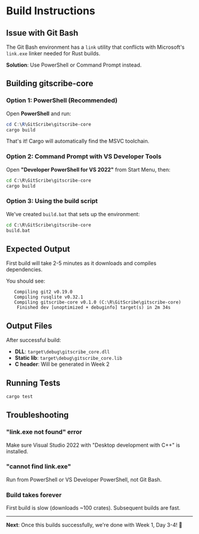 # Build Instructions

## Issue with Git Bash

The Git Bash environment has a `link` utility that conflicts with Microsoft's `link.exe` linker needed for Rust builds.

**Solution**: Use PowerShell or Command Prompt instead.

## Building gitscribe-core

### Option 1: PowerShell (Recommended)

Open **PowerShell** and run:

```powershell
cd C:\R\GitScribe\gitscribe-core
cargo build
```

That's it! Cargo will automatically find the MSVC toolchain.

### Option 2: Command Prompt with VS Developer Tools

Open **"Developer PowerShell for VS 2022"** from Start Menu, then:

```cmd
cd C:\R\GitScribe\gitscribe-core
cargo build
```

### Option 3: Using the build script

We've created `build.bat` that sets up the environment:

```cmd
cd C:\R\GitScribe\gitscribe-core
build.bat
```

## Expected Output

First build will take 2-5 minutes as it downloads and compiles dependencies.

You should see:

```
   Compiling git2 v0.19.0
   Compiling rusqlite v0.32.1
   Compiling gitscribe-core v0.1.0 (C:\R\GitScribe\gitscribe-core)
    Finished dev [unoptimized + debuginfo] target(s) in 2m 34s
```

## Output Files

After successful build:

- **DLL**: `target\debug\gitscribe_core.dll`
- **Static lib**: `target\debug\gitscribe_core.lib`
- **C header**: Will be generated in Week 2

## Running Tests

```powershell
cargo test
```

## Troubleshooting

### "link.exe not found" error

Make sure Visual Studio 2022 with "Desktop development with C++" is installed.

### "cannot find link.exe"

Run from PowerShell or VS Developer PowerShell, not Git Bash.

### Build takes forever

First build is slow (downloads ~100 crates). Subsequent builds are fast.

---

**Next**: Once this builds successfully, we're done with Week 1, Day 3-4! 🎉
